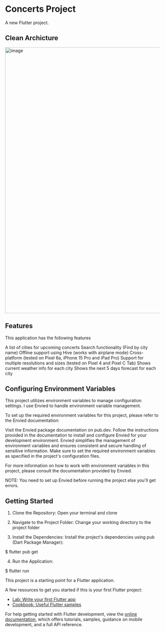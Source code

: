 # Concerts Project

A new Flutter project.

## Clean Archicture

<img width="866" alt="image" src="https://github.com/beatrizmonteiromendes/clean_arch_project/assets/78861681/8ccf67a2-c2f9-47d0-9222-5d0313b824f9">

## Features
This application has the following features

A list of cities for upcoming concerts
Search functionality (Find by city name)
Offline support using Hive (works with airplane mode)
Cross-platform (tested on Pixel 6a, iPhone 15 Pro and iPad Pro)
Support for multiple resolutions and sizes (tested on Pixel 4 and Pixel C Tab)
Shows current weather info for each city
Shows the next 5 days forecast for each city

## Configuring Environment Variables
This project utilizes environment variables to manage configuration settings. I use Envied to handle environment variable management.

To set up the required environment variables for this project, please refer to the Envied documentation:

Visit the Envied package documentation on pub.dev. Follow the instructions provided in the documentation to install and configure Envied for your development environment. Envied simplifies the management of environment variables and ensures consistent and secure handling of sensitive information. Make sure to set the required environment variables as specified in the project's configuration files.

For more information on how to work with environment variables in this project, please consult the documentation provided by Envied.

NOTE: You need to set up Envied before running the project else you'll get errors.

## Getting Started
1. Clone the Repository: Open your terminal and clone 

2. Navigate to the Project Folder: Change your working directory to the project folder

3. Install the Dependencies: Install the project's dependencies using pub (Dart Package Manager):

$ flutter pub get

4. Run the Application: 

$ flutter run

This project is a starting point for a Flutter application.

A few resources to get you started if this is your first Flutter project:

- [Lab: Write your first Flutter app](https://docs.flutter.dev/get-started/codelab)
- [Cookbook: Useful Flutter samples](https://docs.flutter.dev/cookbook)

For help getting started with Flutter development, view the
[online documentation](https://docs.flutter.dev/), which offers tutorials,
samples, guidance on mobile development, and a full API reference.
